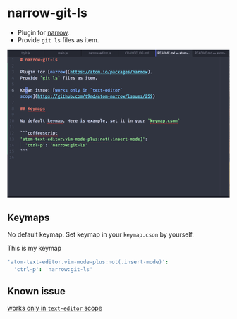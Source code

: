 # narrow-git-ls

- Plugin for [narrow](https://atom.io/packages/narrow).
- Provide `git ls` files as item.

![narrow-git-ls](https://raw.githubusercontent.com/t9md/t9md/2f54f7689c534b6cdfcadda28c584d01524ffbc2/img/atom-narrow/provider-git-ls.gif)


## Keymaps

No default keymap.
Set keymap in your `keymap.cson` by yourself.

This is my keymap

```coffeescript
'atom-text-editor.vim-mode-plus:not(.insert-mode)':
  'ctrl-p': 'narrow:git-ls'
```

## Known issue

[works only in `text-editor` scope](https://github.com/t9md/atom-narrow/issues/259)
